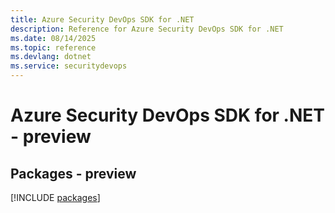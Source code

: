 ```yaml
---
title: Azure Security DevOps SDK for .NET
description: Reference for Azure Security DevOps SDK for .NET
ms.date: 08/14/2025
ms.topic: reference
ms.devlang: dotnet
ms.service: securitydevops
---
```

# Azure Security DevOps SDK for .NET - preview
## Packages - preview
[!INCLUDE [packages](security-devops-index.md)]